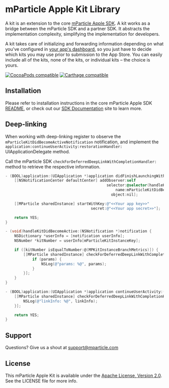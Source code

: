 # mParticle Apple Kit Library

A kit is an extension to the core [mParticle Apple SDK](https://github.com/mParticle/mparticle-apple-sdk). A kit works as a bridge between the mParticle SDK and a partner SDK. It abstracts the implementation complexity, simplifying the implementation for developers.

A kit takes care of initializing and forwarding information depending on what you've configured in [your app's dashboard](https://app.mparticle.com), so you just have to decide which kits you may use prior to submission to the App Store. You can easily include all of the kits, none of the kits, or individual kits – the choice is yours.

[![CocoaPods compatible](http://img.shields.io/badge/CocoaPods-compatible-brightgreen.png)](https://cocoapods.org/?q=mparticle)
[![Carthage compatible](http://img.shields.io/badge/Carthage-compatible-brightgreen.png)](https://github.com/Carthage/Carthage)


## Installation

Please refer to installation instructions in the core mParticle Apple SDK [README](https://github.com/mParticle/mparticle-apple-sdk#get-the-sdk), or check out our [SDK Documentation](http://docs.mparticle.com/#mobile-sdk-guide) site to learn more.

## Deep-linking

When working with deep-linking register to observe the `mParticleKitDidBecomeActiveNotification` notification, and implement the `application:continueUserActivity:restorationHandler:` UIApplicationDelegate method.

Call the mParticle SDK `checkForDeferredDeepLinkWithCompletionHandler:` method to retrieve the respective information.

```objective-c
- (BOOL)application:(UIApplication *)application didFinishLaunchingWithOptions:(NSDictionary *)launchOptions {
    [[NSNotificationCenter defaultCenter] addObserver:self
                                             selector:@selector(handleKitDidBecomeActive:)
                                                 name:mParticleKitDidBecomeActiveNotification
                                               object:nil];

    [[MParticle sharedInstance] startWithKey:@"<<Your app key>>"
                                      secret:@"<<Your app secret>>"];

    return YES;
}

- (void)handleKitDidBecomeActive:(NSNotification *)notification {
    NSDictionary *userInfo = [notification userInfo];
    NSNumber *kitNumber = userInfo[mParticleKitInstanceKey];

    if ([kitNumber isEqualToNumber:@(MPKitInstanceBranchMetrics)]) {
        [[MParticle sharedInstance] checkForDeferredDeepLinkWithCompletionHandler:^(NSDictionary * _Nullable params, NSError * _Nullable error) {
            if (params) {
                NSLog(@"params: %@", params);
            }
        }];
    }
}

- (BOOL)application:(UIApplication *)application continueUserActivity:(NSUserActivity *)userActivity restorationHandler:(void (^)(NSArray * _Nullable))restorationHandler {
    [[MParticle sharedInstance] checkForDeferredDeepLinkWithCompletionHandler:^(NSDictionary * _Nullable linkInfo, NSError * _Nullable error) {
        NSLog(@"linkInfo: %@", linkInfo);
    }];

    return YES;
}
```

## Support

Questions? Give us a shout at <support@mparticle.com>


## License

This mParticle Apple Kit is available under the [Apache License, Version 2.0](http://www.apache.org/licenses/LICENSE-2.0). See the LICENSE file for more info.

